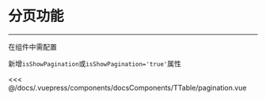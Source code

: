 # 分页功能

---

<common-code-format>
  <docsComponents-TTable-pagination slot="source"></docsComponents-TTable-pagination>
  在组件中需配置
  
  新增`isShowPagination`或`isShowPagination='true'`属性
  
  <<< @/docs/.vuepress/components/docsComponents/TTable/pagination.vue
</common-code-format>
